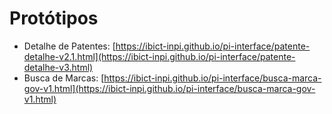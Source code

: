 # Protótipos

- Detalhe de Patentes: [https://ibict-inpi.github.io/pi-interface/patente-detalhe-v2.1.html](https://ibict-inpi.github.io/pi-interface/patente-detalhe-v3.html)
- Busca de Marcas: [https://ibict-inpi.github.io/pi-interface/busca-marca-gov-v1.html](https://ibict-inpi.github.io/pi-interface/busca-marca-gov-v1.html)
